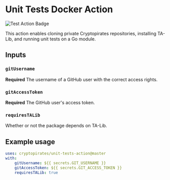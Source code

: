 # Unit Tests Docker Action
![Test Action Badge](https://github.com/cryptopirates/unit-tests-action/workflows/Test%20Action/badge.svg)

This action enables cloning private Cryptopirates repositories, installing TA-Lib, and running unit tests on a Go module.

## Inputs

### `gitUsername`

**Required** The username of a GitHub user with the correct access rights.

### `gitAccessToken`

**Required** The GitHub user's access token.

### `requiresTALib`

Whether or not the package depends on TA-Lib.

## Example usage

```yaml
uses: cryptopirates/unit-tests-action@master
with:
    gitUsername: ${{ secrets.GIT_USERNAME }}
    gitAccessToken: ${{ secrets.GIT_ACCESS_TOKEN }}
    requiresTALib: true
```